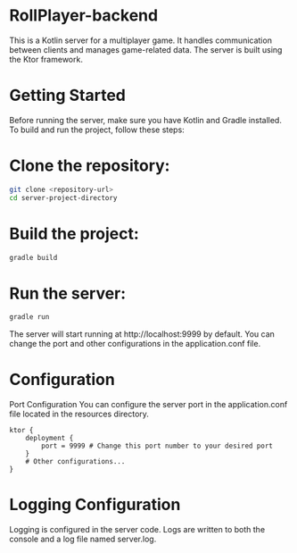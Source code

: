 # RollPlayer-backend

This is a Kotlin server for a multiplayer game. It handles communication between clients and manages game-related data. The server is built using the Ktor framework.

# Getting Started
Before running the server, make sure you have Kotlin and Gradle installed. To build and run the project, follow these steps:

# Clone the repository:
```bash
git clone <repository-url>
cd server-project-directory
```

# Build the project:
```bash
gradle build
```

# Run the server:
```bash
gradle run
```
The server will start running at http://localhost:9999 by default. You can change the port and other configurations in the application.conf file.

# Configuration
Port Configuration
You can configure the server port in the application.conf file located in the resources directory.

```properties
ktor {
    deployment {
        port = 9999 # Change this port number to your desired port
    }
    # Other configurations...
}
```

# Logging Configuration
Logging is configured in the server code. Logs are written to both the console and a log file named server.log.
